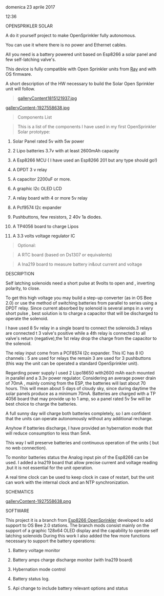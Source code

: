 domenica 23 aprile 2017

12:36

OPENSPRIKLER SOLAR

A do it yourself project to make OpenSprinkler fully autonomous.

You can use it where there is no power and Ethernet cables.

All you need is a battery powered unit based on Esp8266 a solar panel and few
self-latching valve's.

This device is fully compatible with Open Sprinkler units from
[Ray](http://OpenSprinkler.com) and with OS firmware.

A short description of the HW necessary to build the Solar Open Sprinkler unit
will follow.

>   [galleryContent1815121937.jpg](galleryContent1815121937.jpg)

[galleryContent-1927558638.jpg](galleryContent-1927558638.jpg)

>   Components List

>   This is a list of the components I have used in my first OpenSprinkler Solar
>   prototype:

1.  Solar Panel rated 5v with 5w power

2.  2 Lipo batteries 3.7v with at least 2600mAh capacity

3.  A Esp8266 MCU ( I have used an Esp8266 201 but any type should go!)

4.  A DPDT 3 v relay

5.  A capacitor 2200uF or more.

6.  A graphic I2c OLED LCD

7.  A relay board with 4 or more 5v relay

8.  A Pcf9574 I2c expander

9.  Pushbuttons, few resistors, 2 40v 1a diodes.

10. A TP4056 board to charge Lipos

11. A 3.3 volts voltage regulator IC

>   Optional:

>   A RTC board (based on Ds1307 or equivalents)

>   A Ina219 board to measure battery in&out current and voltage

DESCRIPTION

Self latching solenoids need a short pulse at 9volts to open and , inverting
polarity, to close.

To get this high voltage you may build a step-up converter (as in OS Bee 2.0) or
use the method of switching batteries from parallel to series using a DPDT
relay. Since current absorbed by solenoid is several amps in a very short pulse
, best solution is to charge a capacitor that will be discharged to operate the
solenoid.

I have used 8 5v relay in a single board to connect the solenoids.3 relays are
connected t 3 valve's positive while a 4th relay is connected to all valve's
return (negative),the 1st relay drop the charge from the capacitor to the
solenoid.

The relay input come from a PCF8574 I2c expander. This IC has 8 IO channels : 5
are used for relays the remain 3 are used for 3 pushbuttons (this way the unit
can be operated a standard OpenSprinkler unit).

Regarding power supply I used 2 Lipo18650 with2600 mAh each mounted in parallel
and a 3.3v power regulator. Considering an average power drain of 70mA , mainly
coming from the ESP, the batteries will last about 70 hours. This will mean
about 5 days of cloudy sky, since during daytime the solar panels produce as a
minimum 70mA. Batteries are charged with a TP 4056 board that may provide up to
1 amp, so a panel rated 5v 5w will be best choice to charge the batteries.

A full sunny day will charge both batteries completely, so I am confident that
the units can operate autonomously without any additional recharge.

Anyhow if batteries discharge, I have provided an hybernation mode that will
reduce consumption to less than 5mA.

This way I will preserve batteries and continuous operation of the units ( but
no web connection).

To monitor batteries status the Analog input pin of the Esp8266 can be used. I
added a Ina219 board that allow precise current and voltage reading ,but it is
not essential for the unit operation.

A real time clock can be used to keep clock in case of restart, but the unit can
work with the internal clock and an NTP synchronization.

SCHEMATICS

[galleryContent-1927558638.png](galleryContent-1927558638.png)

SOFTWARE

This project it is a branch from [Esp8266
OpenSprinkler](http://Github.com/pbecchi/esp8266OpenSprinkler) developed to add
support to OS Bee 2.0 stations. The branch mods consist mainly on the support of
a graphic 128x64 OLED display and the capability to operate self latching
solenoids During this work I also added the few more functions necessary to
support the battery operations:

1.  Battery voltage monitor

2.  Battery amps charge discharge monitor (with Ina219 board)

3.  Hybernation mode control

4.  Battery status log.

5.  Api change to include battery relevant options and status
